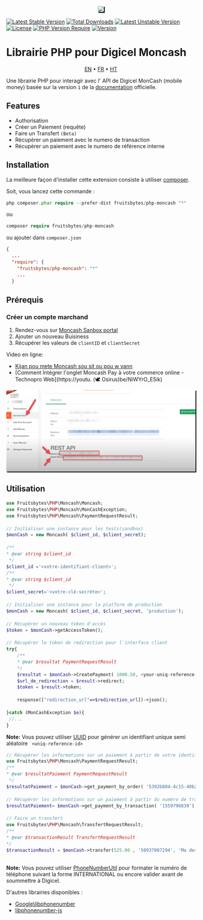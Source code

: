 <p align="center">
<a href="https://www.digicelgroup.com/ht/en/moncash/business.html" target="_blank">
<img style="box-shadow: 2px 2px 1px #000000" src="https://www.digicelgroup.com/etc/designs/haiti-en-moncash/_jcr_content/global/headerLogo.asset.spool/MonCash_Logo-180-90-white.png" width="200"></a></p>

[![Latest Stable Version](http://poser.pugx.org/fruitsbytes/php-moncash/v)](https://packagist.org/packages/fruitsbytes/php-moncash) [![Total Downloads](http://poser.pugx.org/fruitsbytes/php-moncash/downloads)](https://packagist.org/packages/fruitsbytes/php-moncash) [![Latest Unstable Version](http://poser.pugx.org/fruitsbytes/php-moncash/v/unstable)](https://packagist.org/packages/fruitsbytes/php-moncash) [![License](http://poser.pugx.org/fruitsbytes/php-moncash/license)](https://packagist.org/packages/fruitsbytes/php-moncash) [![PHP Version Require](http://poser.pugx.org/fruitsbytes/php-moncash/require/php)](https://packagist.org/packages/fruitsbytes/php-moncash)
[![Version](http://poser.pugx.org/fruitsbytes/php-moncash/version)](https://packagist.org/packages/fruitsbytes/php-moncash)


Librairie PHP pour Digicel Moncash
=============
<p align="center">
    <a href="/README.md">EN</a> • <a href="/README.fr.md">FR</a> • <a href="/README.ht.md">HT</a>
</p>

Une librairie PHP pour interagir avec l' API de Digicel MonCash (mobile money) basée sur la version `1` de
la [documentation](https://sandbox.moncashbutton.digicelgroup.com/Moncash-business/resources/doc/RestAPI_MonCash_doc.pdf)
officielle.


Features
------------

- Authorisation
- Créer un Paiement (requête)
- Faire un Transfert `(Beta)`
- Récupérer un paiement avec le numero de transaction
- Récupérer un paiement avec le numero de référence interne

Installation
------------

La meilleure façon d'installer cette extension consiste à utiliser [composer](http://getcomposer.org/download/).

Soit, vous lancez cette commande :

```php
php composer.phar require --prefer-dist fruitsbytes/php-moncash "*"
```

ou

```php
composer require fruitsbytes/php-moncash
```

ou ajouter dans `composer.json`

```json
{
  ...
  "require": {
    "fruitsbytes/php-moncash": "*"
    ...
  }


```


Prérequis
-----

<h3>Créer un compte marchand</h3>

1) Rendez-vous sur [Moncash Sanbox portal](https://sandbox.moncashbutton.digicelgroup.com/Moncash-business/New)
2) Ajouter un nouveau Buisiness
3) Récupérer les valeurs de  `clientID` et `clientSecret`

Video en ligne:
- [Kijan pou mete Moncash sou sit ou pou w vann](https://youtu.be/lE3ejFT11_w)
- [Comment Intégrer l'onglet Moncash Pay à votre commerce online - Technopro Web](https://youtu.  (🕊 Osirus)be/NiWYrO_E5ik)

<p align="center">
<a href="https://www.digicelgroup.com/ht/en/moncash/business.html" target="_blank">
<img style="box-shadow: 2px 2px 1px #000000" 
src="/demo_1.png" width="700"></a></p>


Utilisation
-------

```php
use Fruitsbytes\PHP\Moncash\Moncash;
use Fruitsbytes\PHP\Moncash\MonCashException;
use Fruitsbytes\PHP\Moncash\PaymentRequestResult;

// Initialiser une instance pour les tests(sandbox)
$monCash = new Moncash( $client_id, $client_secret);

/**
* @var string $client_id
 */
$client_id ='<votre-identifiant-client>';
/**
* @var string $client_id
 */
$client_secret='<votre-clé-secrète>';

// Initialiser une instance pour la platform de production
$monCash = new Moncash( $client_id, $client_secret, 'production');

// Récupérer un nouveau token d'accès
$token = $monCash->getAccessToken();

// Récupérer le token de redirection pour l'interface client
try{
    /**
    * @var $resultat PaymentRequestResult
    */
    $resultat = $monCash->CreatePayment( 1000.50, <your-uniq-reference-id>);
    $url_de_redirection = $result->redirect;
    $token = $result->token;
    
    response(["redirection_url"=>$redirection_url])->json();
    
}catch (MonCashException $e){
 //...
}
```

<b>Note:</b> Vous pouvez utiliser  [UUID](https://github.com/ramsey/uuid) pour générer un identifiant unique semi
aléatoire ` <uniq-reference-id>`

```php
// Récupérer les informations sur un paiement à partir de votre identifiant intern
use Fruitsbytes\PHP\Moncash\PaymentRequestResult;
/**
* @var $resultatPaiement PaymentRequestResult
 */
$resultatPaiement = $monCash->get_payment_by_order( '5392b804-4c15-40b2-9049-f7a471df15fd');

// Récupérer les informations sur un paiement à partir du numéro de transaction fourni au niveau de la transaction réussie dans l'interface client
$resultatPaiement= $monCash->get_payment_by_transaction( '1559796839');

// Faire un transfert
use Fruitsbytes\PHP\Moncash\TransfertRequestResult;
/**
* @var $transactionResult TransfertRequestResult
*/
$transactionResult = $monCash->transfer(525.00 , '50937007294', 'Ma description');
 
```

<b>Note:</b>
Vous pouvez
utiliser [PhoneNumberUtil](https://github.com/giggsey/libphonenumber-for-php/blob/master/docs/PhoneNumberUtil.md) pour
formater le numéro de téléphone suivant la forme INTERNATIONAL ou encore valider avant de soummettre à Digicel.

D'autres librairies disponibles :

- [Google\libphonenumber](https://github.com/google/libphonenumber)
- [libphonenumber-js](https://gitlab.com/catamphetamine/libphonenumber-js#readme)

